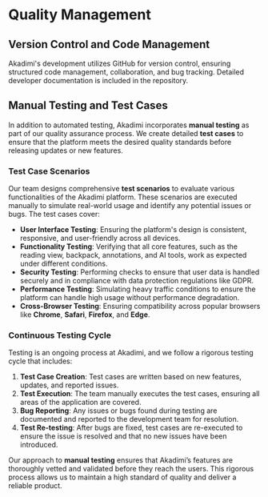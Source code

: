 # Quality Management

## Version Control and Code Management
Akadimi's development utilizes GitHub for version control, ensuring structured code management, collaboration, and bug tracking. Detailed developer documentation is included in the repository.

## Manual Testing and Test Cases
In addition to automated testing, Akadimi incorporates **manual testing** as part of our quality assurance process. We create detailed **test cases** to ensure that the platform meets the desired quality standards before releasing updates or new features.

### Test Case Scenarios
Our team designs comprehensive **test scenarios** to evaluate various functionalities of the Akadimi platform. These scenarios are executed manually to simulate real-world usage and identify any potential issues or bugs. The test cases cover:

- **User Interface Testing**: Ensuring the platform's design is consistent, responsive, and user-friendly across all devices.
- **Functionality Testing**: Verifying that all core features, such as the reading view, backpack, annotations, and AI tools, work as expected under different conditions.
- **Security Testing**: Performing checks to ensure that user data is handled securely and in compliance with data protection regulations like GDPR.
- **Performance Testing**: Simulating heavy traffic conditions to ensure the platform can handle high usage without performance degradation.
- **Cross-Browser Testing**: Ensuring compatibility across popular browsers like **Chrome**, **Safari**, **Firefox**, and **Edge**.

### Continuous Testing Cycle
Testing is an ongoing process at Akadimi, and we follow a rigorous testing cycle that includes:
1. **Test Case Creation**: Test cases are written based on new features, updates, and reported issues.
2. **Test Execution**: The team manually executes the test cases, ensuring all areas of the application are covered.
3. **Bug Reporting**: Any issues or bugs found during testing are documented and reported to the development team for resolution.
4. **Test Re-testing**: After bugs are fixed, test cases are re-executed to ensure the issue is resolved and that no new issues have been introduced.

Our approach to **manual testing** ensures that Akadimi’s features are thoroughly vetted and validated before they reach the users. This rigorous process allows us to maintain a high standard of quality and deliver a reliable product.
